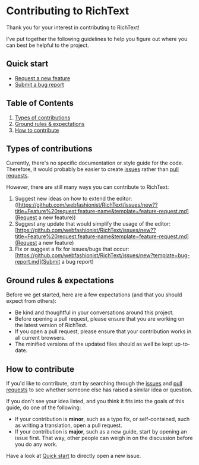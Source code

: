 # Contributing to RichText

Thank you for your interest in contributing to RichText! 

I've put together the following guidelines to help you figure out where you can best be helpful to the project.

## Quick start

- [Request a new feature](https://github.com/webfashionist/RichText/issues/new??title=Feature%20request:feature-name&template=feature-request.md)
- [Submit a bug report](https://github.com/webfashionist/RichText/issues/new?template=bug-report.md)

## Table of Contents

1. [Types of contributions](#types-of-contributions)
2. [Ground rules & expectations](#ground-rules--expectations)
3. [How to contribute](#how-to-contribute)

## Types of contributions

Currently, there's no specific documentation or style guide for the code. 
Therefore, it would probably be easier to create [issues](https://github.com/webfashionist/RichText/issues) rather than [pull requests](https://github.com/webfashionist/RichText/pulls).

However, there are still many ways you can contribute to RichText:

1. Suggest new ideas on how to extend the editor: ([https://github.com/webfashionist/RichText/issues/new??title=Feature%20request:feature-name&template=feature-request.md](Request a new feature))
2. Suggest any update that would simplify the usage of the editor: [https://github.com/webfashionist/RichText/issues/new??title=Feature%20request:feature-name&template=feature-request.md](Request a new feature)
3. Fix or suggest a fix for issues/bugs that occur: [https://github.com/webfashionist/RichText/issues/new?template=bug-report.md](Submit a bug report)


## Ground rules & expectations

Before we get started, here are a few expectations (and that you should expect from others):

- Be kind and thoughtful in your conversations around this project.
- Before opening a pull request, please ensure that you are working on the latest version of RichText.
- If you open a pull request, please ensure that your contribution works in all current browsers.
- The minified versions of the updated files should as well be kept up-to-date.


## How to contribute

If you'd like to contribute, start by searching through the [issues](https://github.com/webfashionist/RichText/issues) and [pull requests](https://github.com/webfashionist/RichText/pulls) to see whether someone else has raised a similar idea or question.

If you don't see your idea listed, and you think it fits into the goals of this guide, do one of the following:

- If your contribution is **minor**, such as a typo fix, or self-contained, such as writing a translation, open a pull request.
- If your contribution is **major**, such as a new guide, start by opening an issue first. That way, other people can weigh in on the discussion before you do any work.

Have a look at [Quick start](#quick-start) to directly open a new issue.

